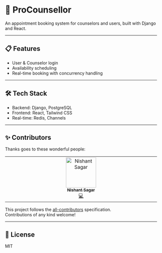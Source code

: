 # 🚀 ProCounsellor

An appointment booking system for counselors and users, built with Django and React.

---

## 📋 Features

- User & Counselor login
- Availability scheduling
- Real-time booking with concurrency handling

---

## 🛠 Tech Stack

- Backend: Django, PostgreSQL
- Frontend: React, Tailwind CSS
- Real-time: Redis, Channels

---

## ✨ Contributors

Thanks goes to these wonderful people:

<!-- ALL-CONTRIBUTORS-LIST:START - Do not remove or modify this section -->
<!-- prettier-ignore-start -->
<!-- markdownlint-disable -->
<table>
  <tbody>
    <tr>
      <td align="center" valign="top" width="14.28%"><a href="https://github.com/Nishant-Sagar"><img src="https://avatars.githubusercontent.com/u/66466895?v=4?s=100" width="100px;" alt="Nishant Sagar"/><br /><sub><b>Nishant Sagar</b></sub></a><br /><a href="https://github.com/procounsellor/ProCounsellorDataApp/commits?author=Nishant-Sagar" title="Code">💻</a></td>
    </tr>
  </tbody>
</table>

<!-- markdownlint-restore -->
<!-- prettier-ignore-end -->

<!-- ALL-CONTRIBUTORS-LIST:END -->

This project follows the [all-contributors](https://github.com/all-contributors/all-contributors) specification.  
Contributions of any kind welcome!

---

## 📜 License

MIT
